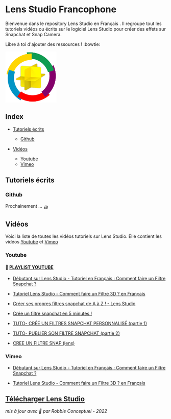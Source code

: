 # Lens Studio Francophone

Bienvenue dans le repository Lens Studio en Français .
Il regroupe tout les tutoriels vidéos ou écrits sur le logiciel Lens Studio pour créer des effets sur Snapchat et Snap Camera.

Libre à toi d'ajouter des ressources ! :bowtie:


  <img src="https://github.com/RobbieConceptuel/Lens-Studio-Francophone/blob/main/Lens-Studio-Francophone.png" width="160">
 
  

## Index

- [Tutoriels écrits](#tutoriels-écrits)
  - [Github](#github)
  
- [Vidéos](#vidéos)
  - [Youtube](#youtube)
  - [Vimeo](#vimeo)
  
## Tutoriels écrits

### Github

Prochainement ... 🛺

## Vidéos

Voici la liste de toutes les vidéos tutoriels sur Lens Studio.
Elle contient les vidéos [Youtube](#youtube) et [Vimeo](#vimeo)

### Youtube

#### :memo: [PLAYLIST YOUTUBE](https://youtube.com/playlist?list=PL8TpfiR7qnhGhlMjBdoPrYdXemImsmDjV)

- [Débutant sur Lens Studio - Tutoriel en Français : Comment faire un Filtre Snapchat ?](https://youtu.be/oIC_j_UlAko)

- [Tutoriel Lens Studio - Comment faire un Filtre 3D ? en Français](https://youtu.be/g-RnEE8MAxg)

- [Créer ses propres filtres snapchat de A à Z ! - Lens Studio](https://youtu.be/GBmNyizVlb4)

- [Crée un filtre snapchat en 5 minutes !](https://youtu.be/U1tQAndvsC0)

- [TUTO- CRÉÉ UN FILTRES SNAPCHAT PERSONNALISÉ (partie 1)](https://youtu.be/9u8xJSC617Q)

- [TUTO- PUBLIER SON FILTRE SNAPCHAT (partie 2)](https://youtu.be/fMvkPeao74c)

- [CREE UN FILTRE SNAP (lens)](https://youtu.be/wazZr_M6BDo)


### Vimeo

- [Débutant sur Lens Studio - Tutoriel en Français : Comment faire un Filtre Snapchat ?](https://vimeo.com/445548001)

- [Tutoriel Lens Studio - Comment faire un Filtre 3D ? en Français](https://vimeo.com/445547029)


## [Télécharger Lens Studio](https://lensstudio.snapchat.com/download/)


*mis à jour avec :sparkling_heart: par Robbie Conceptuel - 2022*

